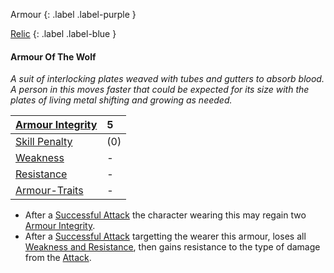 Armour
{: .label .label-purple }

[Relic](Game/Designing-Armour#Relic)
{: .label .label-blue }

#### Armour Of The Wolf
*A suit of interlocking plates weaved with tubes and gutters to absorb blood. A person in this moves faster that could be expected for its size with the plates of living metal shifting and growing as needed.*

| [Armour Integrity](Game/Core/Armour#Armour%20Integrity)    | 5   |
| :--------------------------------------------------------- | :-- |
| [Skill Penalty](Game/Core/Armour#Skill%20Penalty)          | (0) |
| [Weakness](Game/Core/Armour#Weakness%20and%20Resistance)   | -   |
| [Resistance](Game/Core/Armour#Weakness%20and%20Resistance) | -   |
| [Armour-Traits](Game/Core/Armour-Traits)                   | -   |

* After a [Successful Attack](Game/Core/Terminology#Successful%20Attack) the character wearing this may regain two [Armour Integrity](Game/Core/Armour#Armour%20Integrity).
* After a [Successful Attack](Game/Core/Terminology#Successful%20Attack) targetting the wearer this armour, loses all [Weakness and Resistance](Game/Core/Armour#Weakness%20and%20Resistance), then gains resistance to the type of damage from the [Attack](Game/Core/Terminology#Attack).